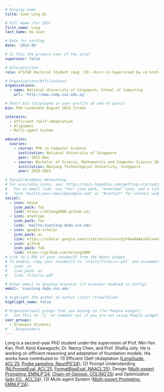 ```yaml
---
# Display name
title: Xuan Long Do

# Full Name (for SEO)
first_name: Long 
last_name: Do Xuan

# Date for sorting
date: '2023-08'

# Is this the primary user of the site?
superuser: false

# Role/position
role: A*STAR Doctoral Student (Aug '23) <br/> Co-Supervised by <a href="https://ml.comp.nus.edu.sg/kawaguchi">Kenji Kawaguchi</a>

# Organizations/Affiliations
organizations:
  - name: National University of Singapore, School of Computing
    url: 'http://www.comp.nus.edu.sg'

# Short bio (displayed in user profile at end of posts)
bio: PhD Candidate August 2023 Intake

interests:
  - Efficient (Self-)Adaptation
  - Alignment
  - Multi-agent System

education:
  courses:
    - course: PhD in Computer Science
      institution: National University of Singapore
      year: 2023-Now
    - course: Bachelor of Science, Mathematics and Computer Science (Double major)
      institution: Nanyang Technological University, Singapore
      year: 2019-2023

# Social/Academic Networking
# For available icons, see: https://docs.hugoblox.com/getting-started/page-builder/#icons
#   For an email link, use "fas" icon pack, "envelope" icon, and a link in the
#   form "mailto:your-email@example.com" or "#contact" for contact widget.
social:
  - icon: house
    icon_pack: fas
    link: https://dxlong2000.github.io/
  - icon: envelope
    icon_pack: fas
    link: 'mailto:xuanlong.do@u.nus.edu'
  - icon: google-scholar
    icon_pack: ai
    link: https://scholar.google.com/citations?user=uZyF8wwAAAAJ&hl=en&oi=ao
  - icon: github
    icon_pack: fab
    link: https://github.com/dxlong2000
# Link to a PDF of your resume/CV from the About widget.
# To enable, copy your resume/CV to `static/files/cv.pdf` and uncomment the lines below.
# - icon: cv
#   icon_pack: ai
#   link: files/cv.pdf

# Enter email to display Gravatar (if Gravatar enabled in Config)
email: 'xuanlong.do@u.nus.edu'

# Highlight the author in author lists? (true/false)
highlight_name: false

# Organizational groups that you belong to (for People widget)
#   Set this to `[]` or comment out if you are not using People widget.
user_groups:
  - Graduate Students
#  - Researchers
---
```


Long is a second-year PhD student under the supervision of Prof. Min-Yen Kan, Prof. Kenji Kawaguchi, Dr. Nancy Chen, and Prof. Shafiq Joty. He is working on efficient reasoning and adaptation of foundation models. His works have contributed to: (1) Efficient (Self-)Adaptation ([LongGuide, ACL'25](https://aclanthology.org/2025.findings-acl.176/), [Probe sampling, NeurIPS’24](https://arxiv.org/pdf/2403.01251)); (2) Prompt Understanding ([NLPromptEval, ACL'25](https://aclanthology.org/2025.acl-long.292/), [FormatBiasEval, NAACL'25](https://arxiv.org/pdf/2408.08656)), Design ([Multi-expert Prompting, EMNLP'24](https://arxiv.org/pdf/2411.00492); [Chain-of-Opinion, COLING’25](https://arxiv.org/pdf/2311.08385)) and Optimization ([adv-ICL, ACL'24](https://arxiv.org/pdf/2312.02614)); (3) Multi-agent System ([Multi-expert Prompting, EMNLP'24](https://arxiv.org/pdf/2411.00492)). 